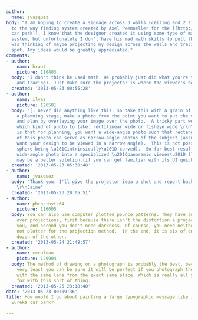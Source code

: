 ```yaml
---
author:
  name: jvasquez
body: "I am hoping to create a signage across 3 walls (ceiling and 2 side walls) similar
  to the way finding system created by Axel Peemoeller for the [[http://asdlabs.com/blog/2008/09/26/axel-peemoeller-eureka-carpark|Melbourne
  car park]]. I know that the designer created it using some type of mathematical
  system, but unfortunately I don't have his mad math skills to pull this off. \r\nI
  was thinking of maybe projecting my design across the walls and tracing it on the
  spot. Any ideas would be greatly appreciated."
comments:
- author:
    name: hrant
    picture: 110403
  body: "I don't think he used math. He probably just did what you're thinking (projecting
    and tracing). Just make sure the projector is where the viewer's head will be.\r\n\r\nhhp\r\n"
  created: '2013-05-23 00:55:28'
- author:
    name: ilyaz
    picture: 126501
  body: "[I never did anything like this, so take this with a grain of seasalt.]\r\n\r\nOn
    a planning stage, make a photo from the point you want to put the viewer(s)/projector,
    and plan by overlaying your image over the photo.  A tricky part would be to decide
    which kind of photo to take: rectilinear wide or fisheye wide.\r\n\r\nThe idea
    is that for planning, you want a wide-angle photo such that rectangular pieces
    of this photo can serve as narrow-angle photos of the subject (assuming that you
    want your design to be viewed in a narrow angle).  This is not possible (due to
    sphere being \u201Cintrinsically\u201D curved).  So for best result, loading a
    wide-angle photo into a specialized \u201Cpanoramic viewer\u201D (like Hugin)
    may be a better solution (if you can get familiar with its UI quick enough)."
  created: '2013-05-23 05:30:48'
- author:
    name: jvasquez
  body: "Thank you. I'll give the projector idea a shot and report back with pics.
    \r\nJaime"
  created: '2013-05-23 20:05:51'
- author:
    name: phrostbyte64
    picture: 116005
  body: You can also use computer plotted pounce patterns. They have an advantage
    over projections, first because there isn't the distortion a projector will give
    you, and second you don't need darkness. Of course, you need neither computer
    not plotter for the projection method.  In the end, it is six of one and a half
    dozen of the other.
  created: '2013-05-24 21:49:57'
- author:
    name: cerulean
    picture: 129904
  body: The method of drawing on a photograph is probably the best, because at the
    very least you can be sure it will be perfect if you photograph the finished work
    with the same lens from the exact same place. Which is really all you can ask
    for with this sort of thing.
  created: '2013-05-25 23:18:40'
date: '2013-05-23 00:09:36'
title: How would I go about painting a large typographic message like in the Melbourne
  Eureka car park?

---
```

